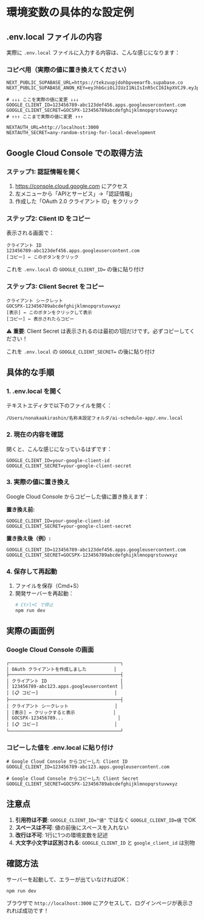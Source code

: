 # 環境変数の具体的な設定例

## .env.local ファイルの内容

実際に `.env.local` ファイルに入力する内容は、こんな感じになります：

### コピペ用（実際の値に置き換えてください）

```env
NEXT_PUBLIC_SUPABASE_URL=https://tekzuupjdohbpveearfb.supabase.co
NEXT_PUBLIC_SUPABASE_ANON_KEY=eyJhbGciOiJIUzI1NiIsInR5cCI6IkpXVCJ9.eyJpc3MiOiJzdXBhYmFzZSIsInJlZiI6InRla3p1dXBqZG9oYnB2ZWVhcmZiIiwicm9sZSI6ImFub24iLCJpYXQiOjE3NjEzMDk1OTAsImV4cCI6MjA3Njg4NTU5MH0.9XiUxWizidhkK5BlkgqRyqkk5BWKydN8axjYKvsOOz4

# ↓↓↓ ここを実際の値に変更 ↓↓↓
GOOGLE_CLIENT_ID=123456789-abc123def456.apps.googleusercontent.com
GOOGLE_CLIENT_SECRET=GOCSPX-123456789abcdefghijklmnopqrstuvwxyz
# ↑↑↑ ここまで実際の値に変更 ↑↑↑

NEXTAUTH_URL=http://localhost:3000
NEXTAUTH_SECRET=any-random-string-for-local-development
```

## Google Cloud Console での取得方法

### ステップ1: 認証情報を開く

1. https://console.cloud.google.com にアクセス
2. 左メニューから「APIとサービス」→「認証情報」
3. 作成した「OAuth 2.0 クライアント ID」をクリック

### ステップ2: Client ID をコピー

表示される画面で：

```
クライアント ID
123456789-abc123def456.apps.googleusercontent.com
[コピー] ← このボタンをクリック
```

これを `.env.local` の `GOOGLE_CLIENT_ID=` の後に貼り付け

### ステップ3: Client Secret をコピー

```
クライアント シークレット
GOCSPX-123456789abcdefghijklmnopqrstuvwxyz
[表示] ← このボタンをクリックして表示
[コピー] ← 表示されたらコピー
```

⚠️ **重要**: Client Secret は表示されるのは最初の1回だけです。必ずコピーしてください！

これを `.env.local` の `GOOGLE_CLIENT_SECRET=` の後に貼り付け

## 具体的な手順

### 1. .env.local を開く

テキストエディタで以下のファイルを開く：

```
/Users/nonakaakirashin/名称未設定フォルダ/ai-schedule-app/.env.local
```

### 2. 現在の内容を確認

開くと、こんな感じになっているはずです：

```env
GOOGLE_CLIENT_ID=your-google-client-id
GOOGLE_CLIENT_SECRET=your-google-client-secret
```

### 3. 実際の値に置き換え

Google Cloud Console からコピーした値に置き換えます：

**置き換え前:**
```env
GOOGLE_CLIENT_ID=your-google-client-id
GOOGLE_CLIENT_SECRET=your-google-client-secret
```

**置き換え後（例）:**
```env
GOOGLE_CLIENT_ID=123456789-abc123def456.apps.googleusercontent.com
GOOGLE_CLIENT_SECRET=GOCSPX-123456789abcdefghijklmnopqrstuvwxyz
```

### 4. 保存して再起動

1. ファイルを保存（Cmd+S）
2. 開発サーバーを再起動：
   ```bash
   # Ctrl+C で停止
   npm run dev
   ```

## 実際の画面例

### Google Cloud Console の画面

```
┌─────────────────────────────────────────┐
│ OAuth クライアントを作成しました          │
├─────────────────────────────────────────┤
│ クライアント ID                           │
│ 123456789-abc123.apps.googleusercontent │
│ [📋 コピー]                            │
├─────────────────────────────────────────┤
│ クライアント シークレット                 │
│ [表示] ← クリックすると表示              │
│ GOCSPX-123456789...                    │
│ [📋 コピー]                            │
└─────────────────────────────────────────┘
```

### コピーした値を .env.local に貼り付け

```env
# Google Cloud Console からコピーした Client ID
GOOGLE_CLIENT_ID=123456789-abc123.apps.googleusercontent.com

# Google Cloud Console からコピーした Client Secret
GOOGLE_CLIENT_SECRET=GOCSPX-123456789abcdefghijklmnopqrstuvwxyz
```

## 注意点

1. **引用符は不要**: `GOOGLE_CLIENT_ID="値"` ではなく `GOOGLE_CLIENT_ID=値` でOK
2. **スペースは不可**: 値の前後にスペースを入れない
3. **改行は不可**: 1行に1つの環境変数を記述
4. **大文字小文字は区別される**: `GOOGLE_CLIENT_ID` と `google_client_id` は別物

## 確認方法

サーバーを起動して、エラーが出ていなければOK：

```bash
npm run dev
```

ブラウザで `http://localhost:3000` にアクセスして、ログインページが表示されれば成功です！
